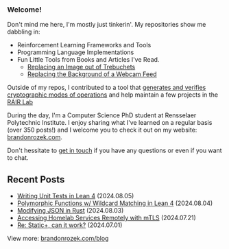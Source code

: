 <!-- Automatically generated - do not edit directly -->
### Welcome!

Don't mind me here, I'm mostly just tinkerin'.
My repositories show me dabbling in: 
- Reinforcement Learning Frameworks and Tools
- Programming Language Implementations
- Fun Little Tools from Books and Articles I've Read.
  - [Replacing an Image out of Trebuchets](https://github.com/Brandon-Rozek/treimage)
  - [Replacing the Background of a Webcam Feed](https://github.com/Brandon-Rozek/bodypix-background)
  
Outside of my repos, I contributed to a tool that [generates and verifies cryptographic modes of operations](https://github.com/cryptosolvers/CryptoSolve)
and help maintain a few projects in the [RAIR Lab](https://github.com/RAIRLab) 

During the day, I'm a Computer Science PhD student at Rensselaer Polytechnic Institute.
I enjoy sharing what I've learned on a regular basis (over 350 posts!)
and I welcome you to check it out on my website: [brandonrozek.com](https://brandonrozek.com).

Don't hessitate to [get in touch](https://brandonrozek.com/contact/)
if you have any questions or even if you want to chat. 

## Recent Posts

- [Writing Unit Tests in Lean 4](https://brandonrozek.com/blog/writing-unit-tests-lean-4/) (2024.08.05)
- [Polymorphic Functions w/ Wildcard Matching in Lean 4](https://brandonrozek.com/blog/polymorphic-functions-wildcard-matching-lean-4/) (2024.08.04)
- [Modifying JSON in Rust](https://brandonrozek.com/blog/modifying-json-in-rust/) (2024.08.03)
- [Accessing Homelab Services Remotely with mTLS](https://brandonrozek.com/blog/accessing-homelab-services-mtls/) (2024.07.21)
- [Re: Static+, can it work?](https://brandonrozek.com/blog/re-static-plus/) (2024.07.01)

View more: [brandonrozek.com/blog](https://brandonrozek.com/blog)